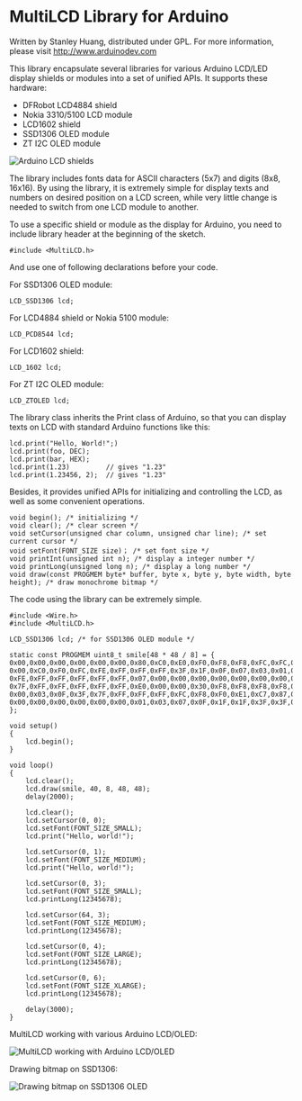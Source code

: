 MultiLCD Library for Arduino
============================

Written by Stanley Huang, distributed under GPL.
For more information, please visit http://www.arduinodev.com

This library encapsulate several libraries for various Arduino LCD/LED display shields or modules into a set of unified APIs. It supports these hardware:

* DFRobot LCD4884 shield
* Nokia 3310/5100 LCD module
* LCD1602 shield
* SSD1306 OLED module
* ZT I2C OLED module

![Arduino LCD shields](http://www.arduinodev.com/wp-content/uploads/2013/03/arduino_lcd_shields-300x195.jpg)

The library includes fonts data for ASCII characters (5x7) and digits (8x8, 16x16). By using the library, it is extremely simple for display texts and numbers on desired position on a LCD screen, while very little change is needed to switch from one LCD module to another.

To use a specific shield or module as the display for Arduino, you need to include library header at the beginning of the sketch.

    #include <MultiLCD.h>

And use one of following declarations before your code.

For SSD1306 OLED module:

    LCD_SSD1306 lcd;

For LCD4884 shield or Nokia 5100 module:

    LCD_PCD8544 lcd;

For LCD1602 shield:

    LCD_1602 lcd;

For ZT I2C OLED module:

    LCD_ZTOLED lcd;

The library class inherits the Print class of Arduino, so that you can display texts on LCD with standard Arduino functions like this:

    lcd.print("Hello, World!";)
    lcd.print(foo, DEC);
    lcd.print(bar, HEX);
    lcd.print(1.23)         // gives "1.23" 
    lcd.print(1.23456, 2);  // gives "1.23" 

Besides, it provides unified APIs for initializing and controlling the LCD, as well as some convenient operations.

    void begin(); /* initializing */
    void clear(); /* clear screen */
    void setCursor(unsigned char column, unsigned char line); /* set current cursor */
    void setFont(FONT_SIZE size)； /* set font size */
    void printInt(unsigned int n); /* display a integer number */
    void printLong(unsigned long n); /* display a long number */
    void draw(const PROGMEM byte* buffer, byte x, byte y, byte width, byte height); /* draw monochrome bitmap */

The code using the library can be extremely simple.

    #include <Wire.h>
    #include <MultiLCD.h>

    LCD_SSD1306 lcd; /* for SSD1306 OLED module */

    static const PROGMEM uint8_t smile[48 * 48 / 8] = {
    0x00,0x00,0x00,0x00,0x00,0x00,0x80,0xC0,0xE0,0xF0,0xF8,0xF8,0xFC,0xFC,0xFE,0xFE,0x7E,0x7F,0x7F,0x3F,0x3F,0x3F,0x3F,0x3F,0x3F,0x3F,0x3F,0x3F,0x3F,0x7F,0x7F,0x7E,0xFE,0xFE,0xFC,0xFC,0xF8,0xF8,0xF0,0xE0,0xC0,0x80,0x00,0x00,0x00,0x00,0x00,0x00,
    0x00,0xC0,0xF0,0xFC,0xFE,0xFF,0xFF,0xFF,0x3F,0x1F,0x0F,0x07,0x03,0x01,0x00,0x80,0x80,0x80,0x80,0x80,0x80,0x00,0x00,0x00,0x00,0x00,0x00,0x80,0x80,0x80,0x80,0x80,0x80,0x00,0x01,0x03,0x07,0x0F,0x1F,0x3F,0xFF,0xFF,0xFF,0xFE,0xFC,0xF0,0xC0,0x00,
    0xFE,0xFF,0xFF,0xFF,0xFF,0xFF,0x07,0x00,0x00,0x00,0x00,0x00,0x00,0x00,0x06,0x1F,0x1F,0x1F,0x3F,0x1F,0x1F,0x02,0x00,0x00,0x00,0x00,0x06,0x1F,0x1F,0x1F,0x3F,0x1F,0x1F,0x02,0x00,0x00,0x00,0x00,0x00,0x00,0x00,0x07,0xFF,0xFF,0xFF,0xFF,0xFF,0xFE,
    0x7F,0xFF,0xFF,0xFF,0xFF,0xFF,0xE0,0x00,0x00,0x30,0xF8,0xF8,0xF8,0xF8,0xE0,0xC0,0x80,0x00,0x00,0x00,0x00,0x00,0x00,0x00,0x00,0x00,0x00,0x00,0x00,0x00,0x00,0x80,0xC0,0xE0,0xF8,0xF8,0xFC,0xF8,0x30,0x00,0x00,0xE0,0xFF,0xFF,0xFF,0xFF,0xFF,0x7F,
    0x00,0x03,0x0F,0x3F,0x7F,0xFF,0xFF,0xFF,0xFC,0xF8,0xF0,0xE1,0xC7,0x87,0x0F,0x1F,0x3F,0x3F,0x3E,0x7E,0x7C,0x7C,0x7C,0x78,0x78,0x7C,0x7C,0x7C,0x7E,0x3E,0x3F,0x3F,0x1F,0x0F,0x87,0xC7,0xE1,0xF0,0xF8,0xFC,0xFF,0xFF,0xFF,0x7F,0x3F,0x0F,0x03,0x00,
    0x00,0x00,0x00,0x00,0x00,0x00,0x01,0x03,0x07,0x0F,0x1F,0x1F,0x3F,0x3F,0x7F,0x7F,0x7E,0xFE,0xFE,0xFC,0xFC,0xFC,0xFC,0xFC,0xFC,0xFC,0xFC,0xFC,0xFC,0xFE,0xFE,0x7E,0x7F,0x7F,0x3F,0x3F,0x1F,0x1F,0x0F,0x07,0x03,0x01,0x00,0x00,0x00,0x00,0x00,0x00,
    };

    void setup()
    {
        lcd.begin();
    }

    void loop()
    {
        lcd.clear();
        lcd.draw(smile, 40, 8, 48, 48);
        delay(2000);

        lcd.clear();
        lcd.setCursor(0, 0);
        lcd.setFont(FONT_SIZE_SMALL);
        lcd.print("Hello, world!");

        lcd.setCursor(0, 1);
        lcd.setFont(FONT_SIZE_MEDIUM);
        lcd.print("Hello, world!");

        lcd.setCursor(0, 3);
        lcd.setFont(FONT_SIZE_SMALL);
        lcd.printLong(12345678);

        lcd.setCursor(64, 3);
        lcd.setFont(FONT_SIZE_MEDIUM);
        lcd.printLong(12345678);

        lcd.setCursor(0, 4);
        lcd.setFont(FONT_SIZE_LARGE);
        lcd.printLong(12345678);

        lcd.setCursor(0, 6);
        lcd.setFont(FONT_SIZE_XLARGE);
        lcd.printLong(12345678);

        delay(3000);
    }



MultiLCD working with various Arduino LCD/OLED:

![MultiLCD working with Arduino LCD/OLED](http://www.arduinodev.com/wp-content/uploads/2013/03/multilcd.jpg)


Drawing bitmap on SSD1306:

![Drawing bitmap on SSD1306 OLED](http://www.arduinodev.com/wp-content/uploads/2013/05/oled_smile-300x247.jpg)

